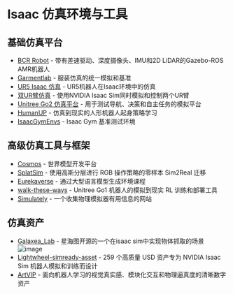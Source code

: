 # Isaac 仿真环境与工具

## 基础仿真平台

- [BCR Robot](https://github.com/blackcoffeerobotics/bcr_bot) - 带有差速驱动、深度摄像头、IMU和2D LiDAR的Gazebo-ROS AMR机器人
- [Garmentlab](https://github.com/GarmentLab/GarmentLab) - 服装仿真的统一模拟和基准
- [UR5 Isaac 仿真](https://github.com/caiobarrosv/ur5_isaac_simulation) - UR5机器人在Isaac环境中的仿真
- [双UR臂仿真](https://github.com/MetaToolEU/MT_Isaac_sim) - 使用NVIDIA Isaac Sim同时模拟和控制两个UR臂
- [Unitree Go2 仿真平台](https://github.com/Zhefan-Xu/isaac-go2-ros2) - 用于测试导航、决策和自主任务的模拟平台
- [HumanUP](https://humanoid-getup.github.io/) - 仿真到现实的人形机器人起身策略学习
- [IsaacGymEnvs](https://github.com/isaac-sim/IsaacGymEnvs.git) - Isaac Gym 基准测试环境

## 高级仿真工具与框架

- [Cosmos](https://github.com/NVIDIA/Cosmos.git) - 世界模型开发平台
- [SplatSim](https://splatsim.github.io/) - 使用高斯分层进行 RGB 操作策略的零样本 Sim2Real 迁移
- [Eurekaverse](https://github.com/eureka-research/eurekaverse) - 通过大型语言模型生成环境课程
- [walk-these-ways](https://github.com/Improbable-AI/walk-these-ways.git) - Unitree Go1 机器人的模拟到现实 RL 训练和部署工具
- [Simulately](https://github.com/geng-haoran/Simulately) - 一个收集物理模拟器有用信息的网站

## 仿真资产

- [Galaxea_Lab](https://github.com/userguide-galaxea/Galaxea_Lab.git) - 星海图开源的一个在isaac sim中实现物体抓取的场景
  ![image](https://github.com/user-attachments/assets/5cb39157-650d-436c-9ad1-85922d2c5065)
- [Lightwheel-simready-asset](https://github.com/LightwheelAI/Lightwheel-simready-asset.git) - 259 个高质量 USD 资产专为 NVIDIA Isaac Sim 机器人模拟和训练而设计
- [ArtVIP](https://x-humanoid-artvip.github.io/) - 面向机器人学习的视觉真实感、模块化交互和物理逼真度的清晰数字资产
